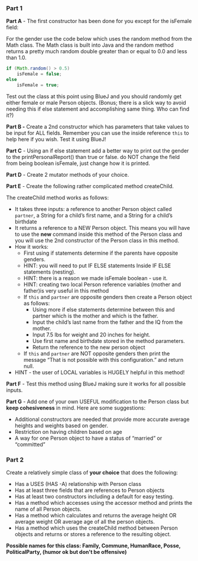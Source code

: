 ### Part 1
**Part A** - The first constructor has been done for you except for the isFemale field:

For the gender use the code below which uses the random method from the Math class.  The Math class is built into Java and the random method returns a pretty much random double greater than or equal to 0.0 and less than 1.0.
```java
if (Math.random() > 0.5)
    isFemale = false;
else
    isFemale = true;
```
Test out the class at this point using BlueJ and you should randomly get either female or male Person objects.  (Bonus; there is a slick way to avoid needing this if else statement and accomplishing same thing.  Who can find it?)

**Part B -** Create a 2nd constructor which has parameters that take values to be input for ALL fields.  Remember you can use the inside reference `this` to help here if you wish.  Test it using BlueJ!

**Part C** - Using an if else statement add a better way to print out the gender to the printPersonalReport() than true or false. do NOT change the field from being boolean isFemale, just change how it is printed.

**Part D** - Create 2 mutator methods of your choice.

**Part E** - Create the following rather complicated method createChild.

The createChild method works as follows:

- It takes three inputs:  a reference to another  Person object called `partner`, a String for a child’s first name, and a String for a child’s birthdate
- It returns a reference to a NEW Person object.  This means you will have to use the **new** command inside this method of the Person class and you will use the 2nd constructor of the Person class in this method.
- How it works:
  - First using if statements determine if the parents have opposite genders.
  - HINT: you will need to put IF ELSE statements Inside IF ELSE statements (nesting).
  - HINT: there is a reason we made isFemale boolean - use it.
  - HINT: creating two local Person reference variables (mother and father)is very useful in this method
  - If `this` and `partner` are opposite genders then create a Person object as follows:
    - Using more if else statements determine between this and partner which is the mother and which is the father.
    - Input the child’s last name from the father and the IQ from the mother.
    - Input 7.5 lbs for weight and 20 inches for height.
    - Use first name and birthdate stored in the method parameters.
    - Return the reference to the new person object
  - If `this` and `partner` are NOT opposite genders then print the message “That is not possible with this configuration.” and return null.
- HINT - the user of LOCAL variables is HUGELY helpful in this method!

**Part F** - Test this method using BlueJ making sure it works for all possible inputs.

**Part G** - Add one of your own USEFUL modification to the Person class but **keep cohesiveness** in mind. Here are some suggestions:
- Additional constructors are needed that provide more accurate average heights and weights based on gender.
- Restriction on having children based on age
- A way for one Person object to have a status of “married” or “committed”


### Part 2
Create a relatively simple class of **your choice** that does the following:
- Has a USES (HAS -A) relationship with Person class
- Has at least three fields that are references to Person objects
- Has at least two constructors including a default for easy testing.
- Has a method which accesses using the accessor method and prints the name of all Person objects.
- Has a method which calculates and returns the average height OR average weight OR average age of all the person objects.
- Has a method which uses the createChild method between Person objects and returns or stores a reference to the resulting object.

**Possible names for this class: Family, Commune, HumanRace, Posse, PoliticalParty, (humor ok but don't be offensive)**
